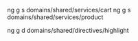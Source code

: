 ng g s domains/shared/services/cart
ng g s domains/shared/services/product


<!-- directives: Para manipulaciones del DOM, no es muy comun, pero habra escenarios que lo requieran -->
ng g d domains/shared/directives/highlight